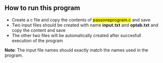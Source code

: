 ## How to run this program
- Create a c file and copy the contents of <mark>passoneprogram.c</mark> and save
- Two input files should be created with name **input.txt** and **optab.txt** and copy the content and save
- The other two files will be automatically created after succesfull execution of the program

**Note**: The input file names should exactly match the names used in the program.
